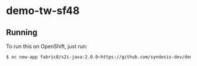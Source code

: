 # demo-tw-sf48



## Running

To run this on OpenShift, just run:

```bash
$ oc new-app fabric8/s2i-java:2.0.0~https://github.com/syndesis-dev/demo-tw-sf48.git
```
